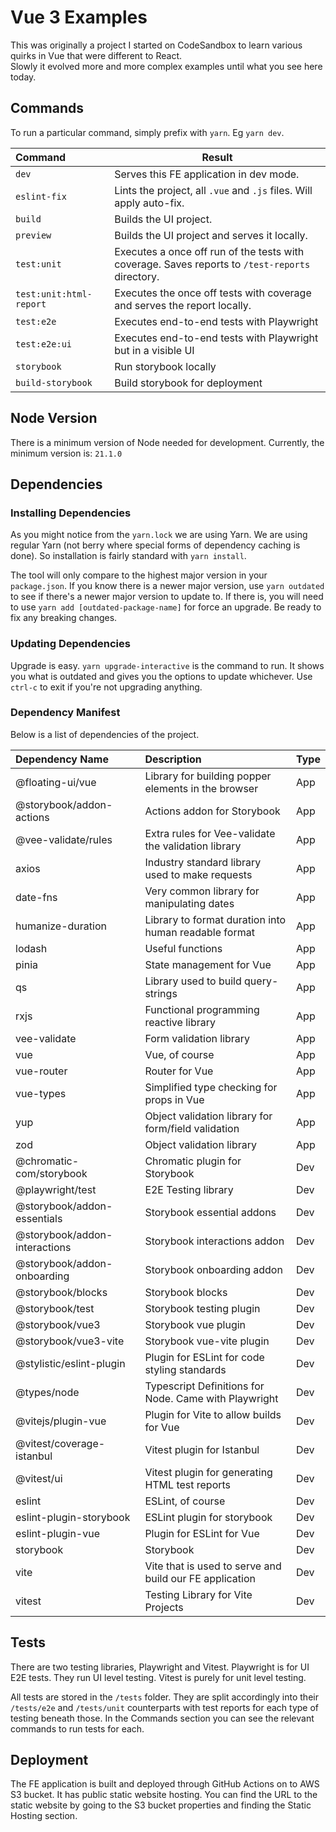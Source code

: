 # Vue 3 Examples
This was originally a project I started on CodeSandbox to learn various quirks in Vue that were different to React.  
Slowly it evolved more and more complex examples until what you see here today.

## Commands
To run a particular command, simply prefix with `yarn`. Eg `yarn dev`.

| Command                 | Result                                                                                          |
|:------------------------|-------------------------------------------------------------------------------------------------|
| `dev`                   | Serves this FE application in dev mode.                                                         |
| `eslint-fix`            | Lints the project, all `.vue` and `.js` files. Will apply auto-fix.                             |
| `build`                 | Builds the UI project.                                                                          |
| `preview`               | Builds the UI project and serves it locally.                                                    |
| `test:unit`             | Executes a once off run of the tests with coverage. Saves reports to `/test-reports` directory. |
| `test:unit:html-report` | Executes the once off tests with coverage and serves the report locally.                        |
| `test:e2e`              | Executes end-to-end tests with Playwright                                                       |
| `test:e2e:ui`           | Executes end-to-end tests with Playwright but in a visible UI                                   |
| `storybook`             | Run storybook locally                                                                           |
| `build-storybook`       | Build storybook for deployment                                                                  | 

## Node Version
There is a minimum version of Node needed for development. Currently, the minimum version is: `21.1.0`

## Dependencies
### Installing Dependencies
As you might notice from the `yarn.lock` we are using Yarn. We are using regular Yarn (not berry where special
forms of dependency caching is done). So installation is fairly standard with `yarn install`.

The tool will only compare to the highest major version in your `package.json`. If you know there is a newer
major version, use `yarn outdated` to see if there's a newer major version to update to. If there is, you will
need to use `yarn add [outdated-package-name]` for force an upgrade. Be ready to fix any breaking changes.

### Updating Dependencies
Upgrade is easy. `yarn upgrade-interactive` is the command to run. It shows you what is outdated and gives you
the options to update whichever. Use `ctrl-c` to exit if you're not upgrading anything.

### Dependency Manifest
Below is a list of dependencies of the project.

| Dependency Name               | Description                                             | Type |
|:------------------------------|:--------------------------------------------------------|:-----|
| @floating-ui/vue              | Library for building popper elements in the browser     | App  |
| @storybook/addon-actions      | Actions addon for Storybook                             | App  |
| @vee-validate/rules           | Extra rules for Vee-validate the validation library     | App  |
| axios                         | Industry standard library used to make requests         | App  |
| date-fns                      | Very common library for manipulating dates              | App  |
| humanize-duration             | Library to format duration into human readable format   | App  |
| lodash                        | Useful functions                                        | App  |
| pinia                         | State management for Vue                                | App  |
| qs                            | Library used to build query-strings                     | App  |
| rxjs                          | Functional programming reactive library                 | App  |
| vee-validate                  | Form validation library                                 | App  |
| vue                           | Vue, of course                                          | App  |
| vue-router                    | Router for Vue                                          | App  |
| vue-types                     | Simplified type checking for props in Vue               | App  |
| yup                           | Object validation library for form/field validation     | App  |
| zod                           | Object validation library                               | App  |
| @chromatic-com/storybook      | Chromatic plugin for Storybook                          | Dev  |
| @playwright/test              | E2E Testing library                                     | Dev  |
| @storybook/addon-essentials   | Storybook essential addons                              | Dev  |
| @storybook/addon-interactions | Storybook interactions addon                            | Dev  |
| @storybook/addon-onboarding   | Storybook onboarding addon                              | Dev  |
| @storybook/blocks             | Storybook blocks                                        | Dev  |
| @storybook/test               | Storybook testing plugin                                | Dev  |
| @storybook/vue3               | Storybook vue plugin                                    | Dev  |
| @storybook/vue3-vite          | Storybook vue-vite plugin                               | Dev  |
| @stylistic/eslint-plugin      | Plugin for ESLint for code styling standards            | Dev  |
| @types/node                   | Typescript Definitions for Node. Came with Playwright   | Dev  |
| @vitejs/plugin-vue            | Plugin for Vite to allow builds for Vue                 | Dev  |
| @vitest/coverage-istanbul     | Vitest plugin for Istanbul                              | Dev  |
| @vitest/ui                    | Vitest plugin for generating HTML test reports          | Dev  |
| eslint                        | ESLint, of course                                       | Dev  |
| eslint-plugin-storybook       | ESLint plugin for storybook                             | Dev  |
| eslint-plugin-vue             | Plugin for ESLint for Vue                               | Dev  |
| storybook                     | Storybook                                               | Dev  | 
| vite                          | Vite that is used to serve and build our FE application | Dev  |
| vitest                        | Testing Library for Vite Projects                       | Dev  |

## Tests
There are two testing libraries, Playwright and Vitest. Playwright is for UI E2E tests. They run UI level testing.
Vitest is purely for unit level testing.

All tests are stored in the `/tests` folder. They are split accordingly into their `/tests/e2e` and `/tests/unit`
counterparts with test reports for each type of testing beneath those. In the Commands section you can see the
relevant commands to run tests for each.

## Deployment
The FE application is built and deployed through GitHub Actions on to AWS S3 bucket. It has public static website 
hosting. You can find the URL to the static website by going to the S3 bucket properties and finding the Static Hosting
section.
